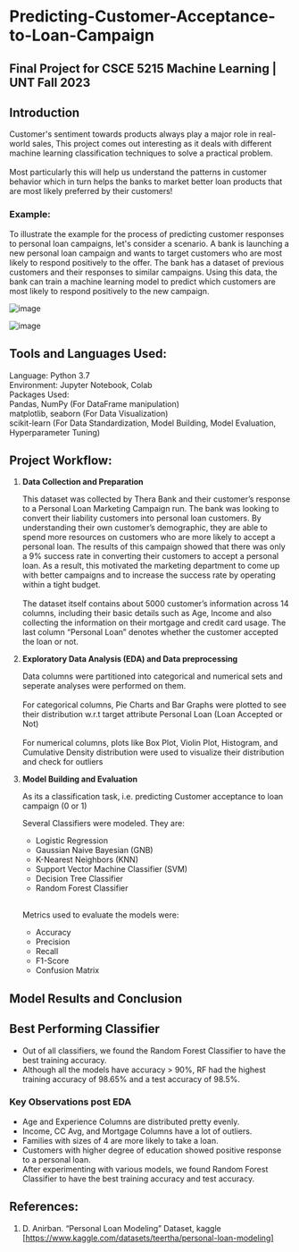 # Predicting-Customer-Acceptance-to-Loan-Campaign

## Final Project for CSCE 5215 Machine Learning | UNT Fall 2023

## Introduction
Customer's sentiment towards products always play a major role in real-world sales, This project comes out interesting as it deals with different machine learning classification techniques to solve a practical problem. 
<br><br>
Most particularly this will help us understand the patterns in customer behavior which in turn helps the banks to market better loan products that are most likely preferred by their customers!

### Example:

To illustrate the example for the process of predicting customer responses to personal loan campaigns, let's consider a scenario. A bank is launching a new personal loan campaign and wants to target customers who are most likely to respond positively to the offer. The bank has a dataset of previous customers and their responses to similar campaigns. Using this data, the bank can train a machine learning model to predict which customers are most likely to respond positively to the new campaign.

![image](https://github.com/user-attachments/assets/0bf291dc-6c69-4737-963c-e23d1e15db1f)

![image](https://github.com/user-attachments/assets/ec9483ed-3de0-4875-b2aa-57f56136b68d)

## Tools and Languages Used:<br>
Language: Python 3.7<br>
Environment: Jupyter Notebook, Colab<br>
Packages Used: <br>
Pandas, NumPy (For DataFrame manipulation)<br>
matplotlib, seaborn (For Data Visualization)<br>
scikit-learn (For Data Standardization, Model Building, Model Evaluation, Hyperparameter Tuning)<br>

## Project Workflow:

1. <b>Data Collection and Preparation</b>

   This dataset was collected by Thera Bank and their customer’s response to a Personal Loan Marketing Campaign run. The bank was looking to convert their liability customers into personal loan customers. By understanding their own customer’s demographic, they are able to spend more resources on customers who are more likely to accept a personal loan. The results of this campaign showed that there was only a 9% success rate in converting their customers to accept a personal loan. As a result, this motivated the marketing department to come up with better campaigns and to increase the success rate by operating within a tight budget.
 <br><br>
 The dataset itself contains about 5000 customer’s information across 14 columns, including their basic details such as Age, Income and also collecting the information on their mortgage and credit card usage. The last column “Personal Loan” denotes whether the customer accepted the loan or not.

   
2. <b>Exploratory Data Analysis (EDA) and Data preprocessing</b>

   Data columns were partitioned into categorical and numerical sets and seperate analyses were performed on them.
   <br><br>
   For categorical columns, Pie Charts and Bar Graphs were plotted to see their distribution w.r.t target attribute Personal Loan (Loan Accepted or Not)
   <br><br>
   For numerical columns, plots like Box Plot, Violin Plot, Histogram, and Cumulative Density distribution were used to visualize their distribution and check for outliers

   
3. <b>Model Building and Evaluation</b>

   As its a classification task, i.e. predicting Customer acceptance to loan campaign (0 or 1) <br>

   Several Classifiers were modeled. They are:<br>
   - Logistic Regression
   - Gaussian Naive Bayesian (GNB)
   - K-Nearest Neighbors (KNN)
   - Support Vector Machine Classifier (SVM)
   - Decision Tree Classifier
   - Random Forest Classifier

   <br>

   Metrics used to evaluate the models were:<br>
   - Accuracy
   - Precision
   - Recall
   - F1-Score
   - Confusion Matrix

## Model Results and Conclusion

## Best Performing Classifier
- Out of all classifiers, we found the Random Forest Classifier to have the best training accuracy.
- Although all the models have accuracy > 90%, RF had the highest training accuracy of 98.65% and a test accuracy of 98.5%.


### Key Observations post EDA
- Age and Experience Columns are distributed pretty evenly.
- Income, CC Avg, and Mortgage Columns have a lot of outliers.
- Families with sizes of 4 are more likely to take a loan.
- Customers with higher degree of education showed positive response to a personal loan.
- After experimenting with various models, we found Random Forest Classifier to have the best training accuracy and test accuracy.




## References:

1. D. Anirban. “Personal Loan Modeling” Dataset, kaggle
 [https://www.kaggle.com/datasets/teertha/personal-loan-modeling]
